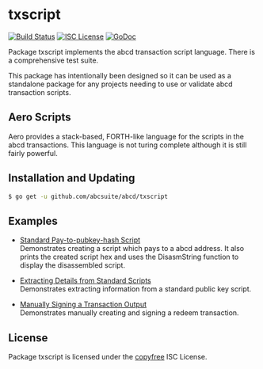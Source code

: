 txscript
========

[![Build Status](http://img.shields.io/travis/abcsuite/abcd.svg)](https://travis-ci.org/abcsuite/abcd)
[![ISC License](http://img.shields.io/badge/license-ISC-blue.svg)](http://copyfree.org)
[![GoDoc](https://img.shields.io/badge/godoc-reference-blue.svg)](http://godoc.org/github.com/abcsuite/abcd/txscript)

Package txscript implements the abcd transaction script language.  There is
a comprehensive test suite.

This package has intentionally been designed so it can be used as a standalone
package for any projects needing to use or validate abcd transaction scripts.

## Aero Scripts

Aero provides a stack-based, FORTH-like language for the scripts in
the abcd transactions.  This language is not turing complete
although it is still fairly powerful.

## Installation and Updating

```bash
$ go get -u github.com/abcsuite/abcd/txscript
```

## Examples

* [Standard Pay-to-pubkey-hash Script](http://godoc.org/github.com/abcsuite/abcd/txscript#example-PayToAddrScript)  
  Demonstrates creating a script which pays to a abcd address.  It also
  prints the created script hex and uses the DisasmString function to display
  the disassembled script.

* [Extracting Details from Standard Scripts](http://godoc.org/github.com/abcsuite/abcd/txscript#example-ExtractPkScriptAddrs)  
  Demonstrates extracting information from a standard public key script.

* [Manually Signing a Transaction Output](http://godoc.org/github.com/abcsuite/abcd/txscript#example-SignTxOutput)  
  Demonstrates manually creating and signing a redeem transaction.

## License

Package txscript is licensed under the [copyfree](http://copyfree.org) ISC
License.
